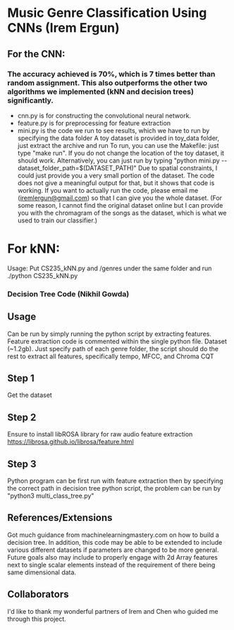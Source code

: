 # Music Genre Classification Using CNNs (Irem Ergun)
## For the CNN: 
### The accuracy achieved is 70%, which is 7 times better than random assignment. This also outperforms the other two algorithms we implemented (kNN and decision trees) significantly. 
- cnn.py is for constructing the convolutional neural network.
- feature.py is for preprocessing for feature extraction
- mini.py is the code we run to see results, which we have to run by specifying the data folder
A toy dataset is provided in toy_data folder, just extract the archive and run
To run, you can use the Makefile: just type "make run". If you do not change the location of the toy dataset, it should work. 
Alternatively, you can just run by typing "python mini.py --dataset_folder_path=$(DATASET_PATH)" 
Due to spatial constraints, I could just provide you a very small portion of the dataset. The code does not give a meaningful output for that, but it shows that code is working. If you want to actually run the code, please email me (iremlergun@gmail.com) so that I can give you the whole dataset. (For some reason, I cannot find the original dataset online but I can provide you with the chromagram of the songs as the dataset, which is what we used to train our classifier.)

# For kNN:
Usage:
	Put CS235_kNN.py and /genres under the same folder and run
	./python CS235_kNN.py

### Decision Tree Code (Nikhil Gowda)
## Usage
Can be run by simply running the python script by extracting features. Feature extraction code is commented within the single python file. Dataset  (~1.2gb). Just specify path of each genre folder, the script should do the rest to extract all features, specifically tempo, MFCC, and Chroma CQT
## Step 1
Get the dataset

## Step 2
Ensure to install libROSA library for raw audio feature extraction https://librosa.github.io/librosa/feature.html

## Step 3
Python program can be first run with feature extraction then by specifying the correct path in decision tree python script, the problem can be run by "python3 multi_class_tree.py" 

## References/Extensions
Got much guidance from machinelearningmastery.com on how to build a decision tree. In addition, this code may be able to be extended to include various different datasets if parameters are changed to be more general. Future goals also may include to properly engage with 2d Array features next to single scalar elements instead of the requirement of there being same dimensional data. 

## Collaborators
I'd like to thank my wonderful partners of Irem and Chen who guided me through this project. 
